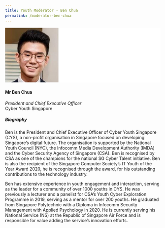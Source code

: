 ```yaml
---
title: Youth Moderator - Ben Chua
permalink: /moderator-ben-chua
---
```


![Ben Chua](/images/speakers/Ben-Chua.jpg)

#### **Mr Ben Chua**

*President and Chief Executive Officer*  
Cyber Youth Singapore

##### **Biography**

Ben is the President and Chief Executive Officer of Cyber Youth Singapore (CYS), a non-profit organisation in Singapore focused on developing Singapore’s digital future. The organisation is supported by the National Youth Council (NYC), the Infocomm Media Development Authority (IMDA) and the Cyber Security Agency of Singapore (CSA). Ben is recognised by CSA as one of the champions for the national SG Cyber Talent initiative. Ben is also the recipient of the Singapore Computer Society’s IT Youth of the Year Award 2020, he is recognised through the award, for his outstanding contributions to the technology industry. 

Ben has extensive experience in youth engagement and interaction, serving as the leader for a community of over 1000 youths in CYS. He was previously a lecturer and a panelist for CSA’s Youth Cyber Exploration Programme in 2019, serving as a mentor for over 200 youths. He graduated from Singapore Polytechnic with a Diploma in Infocomm Security Management with Applied Psychology in 2020. He is currently serving his National Service (NS) at the Republic of Singapore Air Force and is responsible for value adding the service’s innovation efforts.